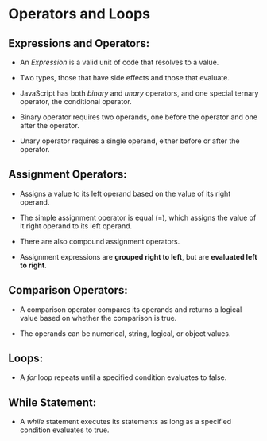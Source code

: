 # Operators and Loops

## Expressions and Operators:

* An *Expression* is a valid unit of code that resolves to a value. 

* Two types, those that have side effects and those that evaluate.

* JavaScript has both *binary* and *unary* operators, and one special ternary operator, the conditional operator.

* Binary operator requires two operands, one before the operator and one after the operator. 

* Unary operator requires a single operand, either before or after the operator.

## Assignment Operators:

* Assigns a value to its left operand based on the value of its right operand. 

* The simple assignment operator is equal (=), which assigns the value of it right operand to its left operand.

* There are also compound assignment operators.

* Assignment expressions are **grouped right to left**, but are **evaluated left to right**.

## Comparison Operators:

* A comparison operator compares its operands and returns a logical value based on whether the comparison is true.

* The operands can be numerical, string, logical, or object values.

## Loops:

* A *for* loop repeats until a specified condition evaluates to false.

## While Statement:

* A *while* statement executes its statements as long as a specified condition evaluates to true. 